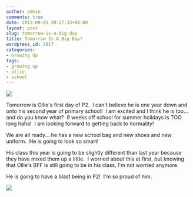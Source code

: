 ```yaml
---
author: admin
comments: true
date: 2013-09-01 20:27:33+00:00
layout: post
slug: tomorrow-is-a-big-day
title: Tomorrow Is A Big Day!
wordpress_id: 3817
categories:
- Growing Up
tags:
- growing up
- ollie
- school
---
```


![](http://farm8.staticflickr.com/7314/9649511086_8fc157015e_z.jpg)

Tomorrow is Ollie's first day of P2.  I can't believe he is one year down and onto his second year of primary school!  I am excited and I think he is too... and do you know what?  9 weeks off school for summer holidays is TOO long haha!  I am looking forward to getting back to normality!

We are all ready... he has a new school bag and new shoes and new uniform.  He is going to look so smart!

His class this year is going to be slightly different than last year because they have mixed them up a little.  I worried about this at first, but knowing that Ollie's BFF is still going to be in his class, I'm not worried anymore.

He is going to have a blast being in P2!  I'm so proud of him.

![](http://farm6.staticflickr.com/5347/9649506662_f7924f1f0a_z.jpg)
